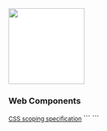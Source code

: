 <img alt="" src="resources/logos/web-components.svg" style="background-color: #fff; width: 150px;" >

### Web Components 
<small>
<a href="https://drafts.csswg.org/css-scoping/">CSS scoping specification</a>
</small>
```
<dom-module id="x-foo">
  <template class="sign-up-template">
      <style>
        button {
          background-color: #f0f;
        }
      </style>
      <input type="text" id="username" placeholder="username">
      <input type="password" id="password" placeholder="password">
      <button id="btn">Sign Up!</button>
  </template>
</dom-module>
```
